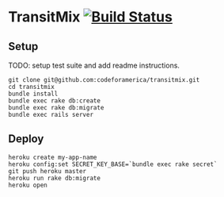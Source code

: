# TransitMix [![Build Status](https://travis-ci.org/codeforamerica/transitmix.svg?branch=lines-backend)](https://travis-ci.org/codeforamerica/transitmix)

## Setup

TODO: setup test suite and add readme instructions.

```console
git clone git@github.com:codeforamerica/transitmix.git
cd transitmix
bundle install
bundle exec rake db:create
bundle exec rake db:migrate
bundle exec rails server
```

## Deploy

```console
heroku create my-app-name
heroku config:set SECRET_KEY_BASE=`bundle exec rake secret`
git push heroku master
heroku run rake db:migrate
heroku open
```
